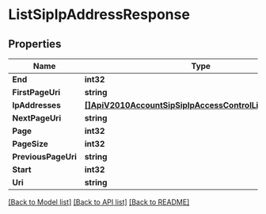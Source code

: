 # ListSipIpAddressResponse

## Properties

Name | Type | Description | Notes
------------ | ------------- | ------------- | -------------
**End** | **int32** |  | [optional] 
**FirstPageUri** | **string** |  | [optional] 
**IpAddresses** | [**[]ApiV2010AccountSipSipIpAccessControlListSipIpAddress**](api.v2010.account.sip.sip_ip_access_control_list.sip_ip_address.md) |  | [optional] 
**NextPageUri** | **string** |  | [optional] 
**Page** | **int32** |  | [optional] 
**PageSize** | **int32** |  | [optional] 
**PreviousPageUri** | **string** |  | [optional] 
**Start** | **int32** |  | [optional] 
**Uri** | **string** |  | [optional] 

[[Back to Model list]](../README.md#documentation-for-models) [[Back to API list]](../README.md#documentation-for-api-endpoints) [[Back to README]](../README.md)


